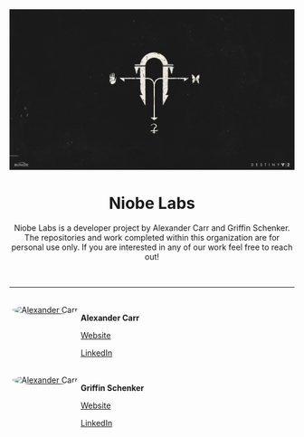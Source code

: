 <div style="text-align: center;">

<img src="../assets/black_armory.jpg" alt="Niobe Labs">

<h1 style="text-align: center;" class="center">Niobe Labs</h1>

<p style="text-align: center;">Niobe Labs is a developer project by Alexander Carr and Griffin Schenker.  The repositories and work completed within this organization are for personal use only.  If you are interested in any of our work feel free to reach out!</p>

</div>

<br>

---

<br>

<div class="row" style="display: flex;">
  <div class="column" style="float: left; width: 25%; text-align: center;">
    <a href="https://github.com/JAlexanderCarr"><img src="https://avatars.githubusercontent.com/u/48697367" alt="Alexander Carr" style="border-radius: 50%;" width="100"></a>
  </div>
  <div class="column" style="float: left; width: 75%;">
    <p><b>Alexander Carr</b></p>
    <p><a href=https://jalexandercarr.github.io>Website</a></p>
    <p><a href=https://www.linkedin.com/in/jalexandercarr>LinkedIn</a></p>
  </div>
</div>

<br>

<div class="row" style="display: flex;">
  <div class="column" style="float: left; width: 25%; text-align: center;">
    <a href="https://github.com/gsschenker"><img src="https://avatars.githubusercontent.com/u/101217147" alt="Alexander Carr" style="border-radius: 50%;" width="100"></a>
  </div>
  <div class="column" style="float: left; width: 75%;">
    <p><b>Griffin Schenker</b></p>
    <p><a href=https://gsschenker.github.io>Website</a></p>
    <p><a href=https://www.linkedin.com/in/griffin-schenker>LinkedIn</a></p>
  </div>
</div>

